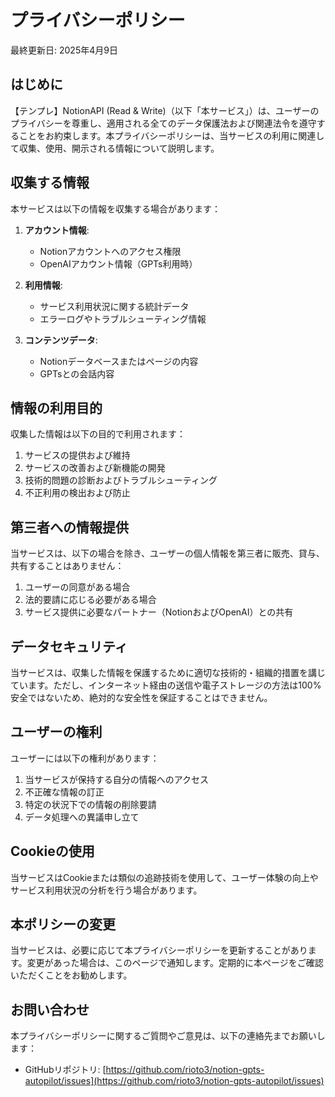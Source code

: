 # プライバシーポリシー

最終更新日: 2025年4月9日

## はじめに

【テンプレ】NotionAPI (Read & Write)（以下「本サービス」）は、ユーザーのプライバシーを尊重し、適用される全てのデータ保護法および関連法令を遵守することをお約束します。本プライバシーポリシーは、当サービスの利用に関連して収集、使用、開示される情報について説明します。

## 収集する情報

本サービスは以下の情報を収集する場合があります：

1. **アカウント情報**: 
   - Notionアカウントへのアクセス権限
   - OpenAIアカウント情報（GPTs利用時）

2. **利用情報**:
   - サービス利用状況に関する統計データ
   - エラーログやトラブルシューティング情報

3. **コンテンツデータ**:
   - Notionデータベースまたはページの内容
   - GPTsとの会話内容

## 情報の利用目的

収集した情報は以下の目的で利用されます：

1. サービスの提供および維持
2. サービスの改善および新機能の開発
3. 技術的問題の診断およびトラブルシューティング
4. 不正利用の検出および防止

## 第三者への情報提供

当サービスは、以下の場合を除き、ユーザーの個人情報を第三者に販売、貸与、共有することはありません：

1. ユーザーの同意がある場合
2. 法的要請に応じる必要がある場合
3. サービス提供に必要なパートナー（NotionおよびOpenAI）との共有

## データセキュリティ

当サービスは、収集した情報を保護するために適切な技術的・組織的措置を講じています。ただし、インターネット経由の送信や電子ストレージの方法は100%安全ではないため、絶対的な安全性を保証することはできません。

## ユーザーの権利

ユーザーには以下の権利があります：

1. 当サービスが保持する自分の情報へのアクセス
2. 不正確な情報の訂正
3. 特定の状況下での情報の削除要請
4. データ処理への異議申し立て

## Cookieの使用

当サービスはCookieまたは類似の追跡技術を使用して、ユーザー体験の向上やサービス利用状況の分析を行う場合があります。

## 本ポリシーの変更

当サービスは、必要に応じて本プライバシーポリシーを更新することがあります。変更があった場合は、このページで通知します。定期的に本ページをご確認いただくことをお勧めします。

## お問い合わせ

本プライバシーポリシーに関するご質問やご意見は、以下の連絡先までお願いします：

- GitHubリポジトリ: [https://github.com/rioto3/notion-gpts-autopilot/issues](https://github.com/rioto3/notion-gpts-autopilot/issues)
